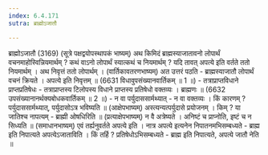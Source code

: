 ```yaml
---
index: 6.4.171
sutra: ब्राह्मोऽजातौ

---
```

ब्राह्मोऽजातौ (3169) (सूत्रे पक्षद्वयोपस्थापकं भाष्यम्) अथ किमिदं ब्राह्मस्याजातावनो लोपार्थं वचनमाहोस्विन्नियमार्थम् ? कथं वाऽनो लोपार्थं स्यात्कथं च नियमार्थम् ? यदि तावत् अपत्ये इति वर्तते ततो नियमार्थम् । अथ निवृत्तं ततो लोपार्थम् । (वार्तिकावतरणभाष्यम्) अत उत्तरं पठति -  ब्राह्मस्याजातौ लोपार्थं वचनं क्रियते । अपत्ये इति निवृत्तम् ॥ (6631 विधावुपसंख्यानवार्तिकम् ॥ 1 ॥) - तत्राप्राप्तविधाने प्राप्तप्रतिषेधः - तत्राप्राप्तस्य टिलोपस्य विधाने प्राप्तस्य प्रतिषेधो वक्तव्यः । ब्राह्मणः ॥ (6632 उपसंख्यानानर्थक्यबोधकवार्तिकम् ॥ 2 ॥) - न वा पर्युदाससार्मथ्यात् - न वा वक्तव्यः । किं कारणम् ? पर्युदाससार्मथ्यात्, पर्युदासोऽत्र भविष्यति ॥ (आक्षेपभाष्यम्) अस्त्यन्यत्पर्युदासे प्रयोजनम् । किम् ? या जातिश्च नापत्यम् - ब्राह्मी ओषधिरिति ॥ (प्रत्याक्षेपभाष्यम्) न वै अत्रेष्यते । अनिष्टं च प्राप्नोति, इष्टं च न सिध्यति ॥ (समाधानभाष्यम्) एवं तर्ह्यनुवर्तते अपत्ये इति । नात्र अपत्ये इत्यनेन निपातनमभिसम्बध्यते - ब्राह्म इति निपात्यते अपत्येऽजाताविति । किं तर्हि ? प्रतिषेधोऽभिसम्बध्यते - ब्राह्म इति निपात्यते, अपत्ये जातौ नेति ॥